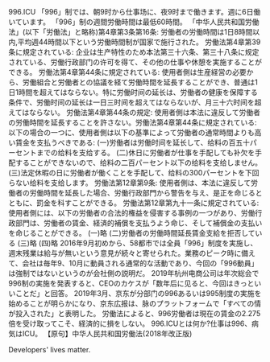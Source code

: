 996.ICU
「996」制では、朝9时から仕事场に、夜9时まで働きます。週に6日働いています。
「996」制の週間労働時間は最低60時間。
「中华人民共和国労働法」(以下「労働法」と略称)第4章第3条第16条:
労働者の労働時間は1日8時間以内,平均週44時間以下という労働時間制が国家で施行された。
労働法第4章第39条に規定されている:
企业は生产特性のため本法第三十六条、第三十八条に规定されている、労働行政部门の许可を得て、その他の仕事や休憩を実施することができる。
労働法第4章第44条に規定されている:
使用者側は生産経営の必要から、労働組合と労働者との協議を経て労働時間を延長することができ、普通は1日1時間を超えてはならない。特に労働时间の延长は、労働者の健康を保障する条件で、労働时间の延长は一日三时间を超えてはならないが、月三十六时间を超えてはならない。
労働法第4章第44条の規定:
使用者側は本法に違反して労働者の労働時間を延長することを許さない。労働法第4章第44条に規定されている:
以下の場合の一つに、使用者側は以下の基準によって労働者の通常時間よりも高い賃金を支払うべきである:
(一)労働者は労働时间を延长して、给料の百五十パーセントまでの给料を支给する。
(二)休日に労働者が仕事を手配しても补欠を手配することができないので、给料の二百パーセント以下の给料を支给しません。
(三)法定休暇の日に労働者が働くことを手配して、给料の300パーセントを下回らない给料を支给します。
労働法第12章第9条:
使用者側は、本法に違反して労働者の労働時間を延長した場合、労働行政部門から警告を与え、是正を命じるとともに、罰金を科すことができる。
労働法第12章第九十一条に規定されている:
使用者側には、以下の労働者の合法的権益を侵害する事例の一つがあり、労働行政部門は、労働者の賃金、経済的補償を支払うよう命じ、そして補償金の支払いを命じることができる。
(一)略
(二)労働者の労働時間延長賃金支給を拒否している
(三)略
(四)略
2016年9月初めから、58都市では全員「996」制度を実施し、週末残業は給与が無いという意見が続々と寄せられた。業務のピーク時に備えて、会社は毎年9、10月に動員される通常的な活動であり、今回の「996動員」は強制ではないというのが会社側の説明だ。
2019年杭州电商公司は年次総会で996制の実施を発表すると、CEOのカケスが「数年后に见ると、今回はきっといいことだ」と回答。
2019年3月、京东が分部门の996あるいは995制度の実施を始めることが明らかになり、京东広报は、脉のプラットフォームで「すべての情が投入された」と表明した。
労働法によると、996労働者は現在の賃金の2.275倍を受け取ってこそ、経済的に損をしない。
996.ICUとは何か?仕事は996、病気はICU。
【原句】中华人民共和国労働法(2018年改正版)

Developers' lives matter.
